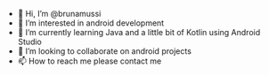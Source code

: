- 👋 Hi, I’m @brunamussi
- 👀 I’m interested in android development
- 🌱 I’m currently learning Java and a little bit of Kotlin using Android Studio 
- 💞️ I’m looking to collaborate on android projects
- 📫 How to reach me please contact me 

<!---
brunamussi/brunamussi is a ✨ special ✨ repository because its `README.md` (this file) appears on your GitHub profile.
You can click the Preview link to take a look at your changes.
--->
